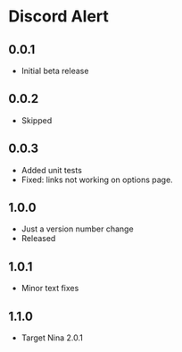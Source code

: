 ﻿# Discord Alert

## 0.0.1
- Initial beta release

## 0.0.2
- Skipped

## 0.0.3
- Added unit tests
- Fixed: links not working on options page.

## 1.0.0
- Just a version number change
- Released

## 1.0.1
- Minor text fixes

## 1.1.0
- Target Nina 2.0.1